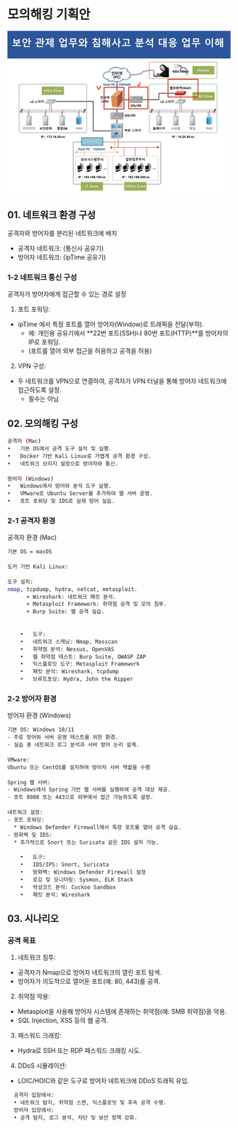 # 모의해킹 기획안 
![img.png](img/2025/Portfolio1.png)
## 01. 네트워크 환경 구성
공격자와 방어자를 분리된 네트워크에 배치
- 공격자 네트워크: (통신사 공유기)
- 방어자 네트워크: (ipTime 공유기)

### 1-2 네트워크 통신 구성
공격자가 방어자에게 접근할 수 있는 경로 설정

1.	포트 포워딩:
- ipTime 에서 특정 포트를 열어 방어자(Window)로 트래픽을 전달(부하).
  * 예: 개인용 공유기에서 **22번 포트(SSH)나 80번 포트(HTTP)**를 방어자의 IP로 포워딩.
  *  (포트를 열어 외부 접근을 허용하고 공격을 허용)

2. VPN 구성:
- 두 네트워크를 VPN으로 연결하여, 공격자가 VPN 터널을 통해 방어자 네트워크에 접근하도록 설정.
  * 필수는 아님


## 02. 모의해킹 구성
```bash
공격자 (Mac)
•	기본 OS에서 공격 도구 설치 및 실행.
•	Docker 기반 Kali Linux로 가볍게 공격 환경 구성.
•	네트워크 브리지 설정으로 방어자와 통신.

방어자 (Windows)
•	Windows에서 방어와 분석 도구 실행.
•	VMware로 Ubuntu Server를 추가하여 웹 서버 운영.
•	포트 포워딩 및 IDS로 실제 방어 실습.
```


### 2-1 공격자 환경 

공격자 환경 (Mac)
```bash
기본 OS = macOS

도커 기반 Kali Linux:

도구 설치:
nmap, tcpdump, hydra, netcat, metasploit.
	  + Wireshark: 네트워크 패킷 분석.
	  + Metasploit Framework: 취약점 공격 및 모의 침투.
	  + Burp Suite: 웹 공격 실습.
	  
	  
	•	도구:
	•	네트워크 스캐닝: Nmap, Masscan
	•	취약점 분석: Nessus, OpenVAS
	•	웹 취약점 테스트: Burp Suite, OWASP ZAP
	•	익스플로잇 도구: Metasploit Framework
	•	패킷 분석: Wireshark, tcpdump
	•	브루트포싱: Hydra, John the Ripper	  
```

### 2-2 방어자 환경 
방어자 환경 (Windows)
```bash
기본 OS: Windows 10/11
- 주로 방어와 서버 운영 테스트를 위한 환경.
- 실습 중 네트워크 로그 분석과 서버 방어 논리 설계.

VMware:
Ubuntu 또는 CentOS를 설치하여 방어자 서버 역할을 수행

Spring 웹 서버:
- Windows에서 Spring 기반 웹 서버를 실행하여 공격 대상 제공.
- 포트 8080 또는 443으로 외부에서 접근 가능하도록 설정.

네트워크 설정:
- 포트 포워딩: 
  * Windows Defender Firewall에서 특정 포트를 열어 공격 실습.
- 방화벽 및 IDS:
  * 추가적으로 Snort 또는 Suricata 같은 IDS 설치 가능.

	•	도구:
	•	IDS/IPS: Snort, Suricata
	•	방화벽: Windows Defender Firewall 설정
	•	로깅 및 모니터링: Sysmon, ELK Stack
	•	악성코드 분석: Cuckoo Sandbox
	•	패킷 분석: Wireshark
```

## 03. 시나리오 

### 공격 목표
1.	네트워크 침투:
- 	공격자가 Nmap으로 방어자 네트워크의 열린 포트 탐색.
- 방어자가 의도적으로 열어둔 포트(예: 80, 443)를 공격.
2. 취약점 악용:
- Metasploit을 사용해 방어자 시스템에 존재하는 취약점(예: SMB 취약점)을 악용.
- SQL Injection, XSS 등의 웹 공격.
3. 패스워드 크래킹:
- Hydra로 SSH 또는 RDP 패스워드 크래킹 시도.
4. DDoS 시뮬레이션:
- LOIC/HOIC와 같은 도구로 방어자 네트워크에 DDoS 트래픽 유입.

```bash
  공격자 입장에서:
  •	네트워크 탐지, 취약점 스캔, 익스플로잇 및 후속 공격 수행.
  방어자 입장에서:
  •	공격 탐지, 로그 분석, 차단 및 보안 정책 강화.
```
